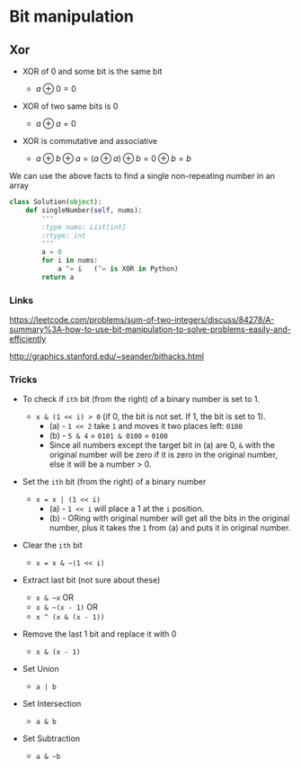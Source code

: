 # Bit manipulation

## Xor 

- XOR of 0 and some bit is the same bit 
    - $a \oplus 0 = 0$ 

- XOR of two same bits is 0
    - $a \oplus a = 0$ 

- XOR is commutative and associative 
    - $a \oplus b \oplus a = (a \oplus a) \oplus b = 0 \oplus b = b$ 
    
We can use the above facts to find a single non-repeating number in an array

```python
class Solution(object):
    def singleNumber(self, nums):
        """
        :type nums: List[int]
        :rtype: int
        """
        a = 0
        for i in nums:
            a ^= i   (^= is XOR in Python)
        return a
```

### Links 

https://leetcode.com/problems/sum-of-two-integers/discuss/84278/A-summary%3A-how-to-use-bit-manipulation-to-solve-problems-easily-and-efficiently


http://graphics.stanford.edu/~seander/bithacks.html


### Tricks

- To check if `ith` bit (from the right) of a binary number is set to 1.
     - `x & (1 << i) > 0` (if 0, the bit is not set. If 1, the bit is set to 1).
         - (a) - `1 << 2` take `1` and moves it two places left: `0100`
         - (b) - `5 & 4` = `0101 & 0100` = `0100` 
         - Since all numbers except the target bit in (a) are 0, `&` with the original number will be zero if it is zero in the original number, else it will be a number > 0.

- Set the `ith` bit (from the right) of a binary number
    - `x = x | (1 << i)`
        - (a) - `1 << i` will place a 1 at the `i` position. 
        - (b) - ORing with original number will get all the bits in the original number, plus it takes the `1` from (a) and puts it in original number.


- Clear the `ith` bit 
    - `x = x & ~(1 << i)`


- Extract last bit (not sure about these)
    - `x & ~x` OR 
    - `x & ~(x - 1)` OR 
    - `x ^ (x & (x - 1))`
    
- Remove the last 1 bit and replace it with 0
    - `x & (x - 1)`

- Set Union 
    - `a | b`
- Set Intersection 
    - `a & b`
- Set Subtraction 
    - `a & ~b`
